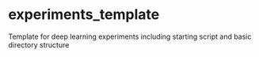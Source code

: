 # experiments_template
Template for deep learning experiments including starting script and basic directory structure
